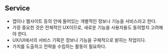 ## Service
- 앱이나 웹사이트 등의 안에 들어있는 개별적인 정보나 기능을 서비스라고 한다.
- 가장 중요한 것은 전체적인 UX이므로, 새로운 기능을 사용자들도 동의할지 고려해야 한다.
- UX/UI에서의 서비스 기획은 정보나 기능을 구체적으로 밝히는 작업이다.
- 가치를 도출하고 전략을 수립하는 활동이 필요하다.